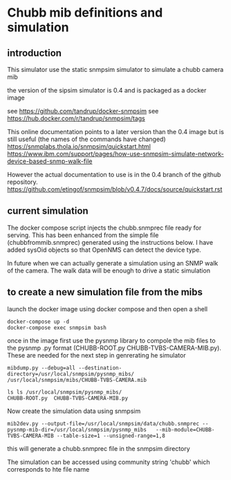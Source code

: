 # Chubb mib definitions and simulation

## introduction

This simulator use the static snmpsim simulator to simulate a chubb camera mib

the version of the sipsim simulator is 0.4 and is packaged as a docker image

see https://github.com/tandrup/docker-snmpsim
see https://hub.docker.com/r/tandrup/snmpsim/tags

This online documentation points to a later version than the 0.4 image but is still useful (the names of the commands have changed)
https://snmplabs.thola.io/snmpsim/quickstart.html
https://www.ibm.com/support/pages/how-use-snmpsim-simulate-network-device-based-snmp-walk-file

However the actual documentation to use is in the 0.4 branch of the github repository. 
https://github.com/etingof/snmpsim/blob/v0.4.7/docs/source/quickstart.rst

## current simulation
The docker compose script injects the chubb.snmprec file ready for serving. This has been enhanced from the simple file (chubbfrommib.snmprec) generated using the instructions below. 
I have added sysOid objects so that OpenNMS can detect the device type.

In future when we can actually generate a simulation using an SNMP walk of the camera. The walk data will be enough to drive a static simulation

## to create a new simulation file from the mibs

launch the docker image using docker compose and then open a shell 
```
docker-compose up -d
docker-compose exec snmpsim bash
```

once in the image first use the pysnmp library to compole the mib files to the pysnmp .py format (CHUBB-ROOT.py  CHUBB-TVBS-CAMERA-MIB.py).
These are needed for the next step in genrerating he simulator

```
mibdump.py --debug=all --destination-directory=/usr/local/snmpsim/pysnmp_mibs/      /usr/local/snmpsim/mibs/CHUBB-TVBS-CAMERA.mib

ls ls /usr/local/snmpsim/pysnmp_mibs/
CHUBB-ROOT.py  CHUBB-TVBS-CAMERA-MIB.py
```
Now create the simulation data using snmpsim
```
mib2dev.py --output-file=/usr/local/snmpsim/data/chubb.snmprec --pysnmp-mib-dir=/usr/local/snmpsim/pysnmp_mibs   --mib-module=CHUBB-TVBS-CAMERA-MIB --table-size=1 --unsigned-range=1,8
```
this will generate a chubb.snmprec file in the snmpsim directory

The simulation can be accessed using community string 'chubb' which corresponds to hte file name
   
